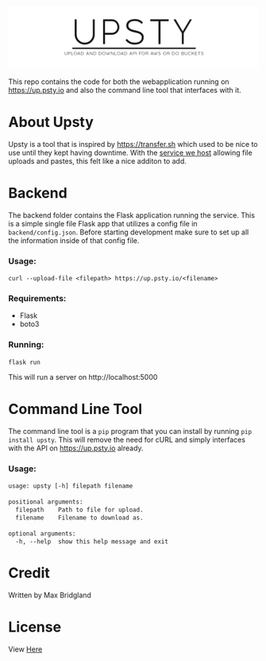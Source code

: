 <p align="center">
  <a align="center"><img src="https://github.com/psty-io/upsty/blob/master/github/UPSTY-banner.png?raw=true" /></a>
</p>

This repo contains the code for both the webapplication running on https://up.psty.io and also the command line tool that interfaces with it.

# About Upsty

Upsty is a tool that is inspired by https://transfer.sh which used to be nice to use until they kept having downtime. With the [service we host](https://psty.io) allowing file uploads and pastes, this felt like a nice additon to add.

# Backend

The backend folder contains the Flask application running the service. This is a simple single file Flask app that utilizes a config file in `backend/config.json`. Before starting development make sure to set up all the information inside of that config file.

### Usage:

```
curl --upload-file <filepath> https://up.psty.io/<filename>
```

### Requirements:

- Flask
- boto3

### Running:

```
flask run
```

This will run a server on http://localhost:5000

# Command Line Tool

The command line tool is a `pip` program that you can install by running `pip install upsty`. This will remove the need for cURL and simply interfaces with the API on https://up.psty.io already.

### Usage:

```
usage: upsty [-h] filepath filename

positional arguments:
  filepath    Path to file for upload.
  filename    Filename to download as.

optional arguments:
  -h, --help  show this help message and exit
```

# Credit

Written by Max Bridgland

# License

View [Here](https://github.com/psty-io/upsty/blob/master/LICENSE)
